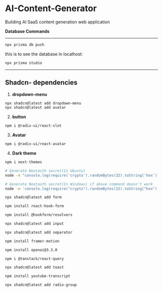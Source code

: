 # AI-Content-Generator

Building AI SaaS content generation web application

**Database Commands**

---

```bash
npx prisma db push
```

this is to see the database in localhost:

```bash
npx prisma studio
```

---

## Shadcn- dependencies

1. **dropdown-menu**

```bash
npx shadcn@latest add dropdown-menu
npx shadcn@latest add avatar

```

2. **button**

```bash
npm i @radix-ui/react-slot
```

3. **Avatar**

```bash
npm i @radix-ui/react-avatar
```

4. **Dark theme**

```bash
npm i next-themes
```

```bash
# Generate Nextauth secret(In Ubuntu)
node -e "console.log(require('crypto').randomBytes(32).toString('hex'))"

# Generate Nextauth secret(In Windows) if above command doesn't work
node -e 'console.log(require("crypto").randomBytes(32).toString("hex"))'
```

```bash
npx shadcn@latest add form
```

```bash
npm install react-hook-form
```

```bash
npm install @hookform/resolvers
```

```bash
npx shadcn@latest add input
```

```bash
npx shadcn@latest add separator
```

```bash
npm install framer-motion
```

```bash
npm install openai@3.3.0
```

```bash
npm i @tanstack/react-query
```

```bash
npx shadcn@latest add toast
```

```bash
npm install youtube-transcript
```

```bash
npx shadcn@latest add radio-group
```
